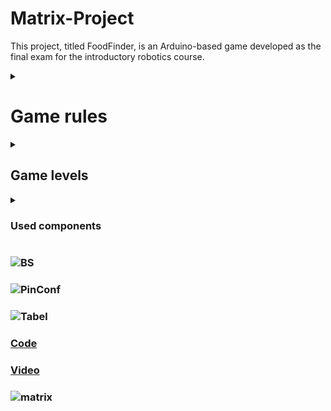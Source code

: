 # Matrix-Project
 This project, titled FoodFinder, is an Arduino-based game developed as the final exam for the introductory robotics course.


<details>
  <summary>
      <h1>Game rules</h1>
  </summary>
  <br>
 
  #### The goal of the game is to achieve the highest possible score by consuming the food 🍕. If obstacles like walls obstruct your path, you can eliminate them (by launching bombs) and must obtain the food before the time runs out.
</details>
  
<details>
  <summary>
      <h2>Game levels</h2>
  </summary>
  <br>
 
  #### In the initial level, you are allotted 15 seconds, followed by 10 seconds for the second level, and only 5 seconds for the final one. Both the walls and the food are randomly generated.
</details>

<details>
  <summary>
      <h3>Used components</h3>
  </summary>
  <br>
 
  #### For this project, I utilized the following components: arduino UNO, 16x2 LCD, 8x8 LED matrix, MAX7219 driver, joystick, 10μF electrolytic capacitor, 104pF ceramic capacitor, resistors, buzzer, potentiometer, wires
 
</details>


### ![BS](https://github.com/Diana5B/IntroductionToRobotics/assets/115624763/0efe9677-4932-49a5-9b94-b611bfe57a75)
### ![PinConf](https://github.com/Diana5B/IntroductionToRobotics/assets/115624763/9514c2d8-aec0-43e7-baa0-3ec08dcb9c73)
### ![Tabel](https://github.com/Diana5B/IntroductionToRobotics/assets/115624763/d71e09c4-5bd9-408b-8a6e-f8957d23e369)

  ### [Code](https://github.com/Diana5B/Matrix-Project/blob/main/FoodFinder.ino)
  ### [Video](https://youtube.com/shorts/P6rzC0VJxBo?si=krifKGd0qe0iPOEn)
  ### ![matrix](https://github.com/Diana5B/Matrix-Project/assets/115624763/c1794695-346d-47ad-abbe-4251c9040943)

  
